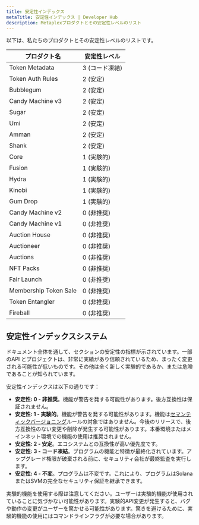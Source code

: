 ```yaml
---
title: 安定性インデックス
metaTitle: 安定性インデックス | Developer Hub
description: Metaplexプロダクトとその安定性レベルのリスト
---
```


以下は、私たちのプロダクトとその安定性レベルのリストです。

| プロダクト名          | 安定性レベル  |
| --------------------- | ---------------- |
| Token Metadata        | 3 (コード凍結)  |
| Token Auth Rules      | 2 (安定)       |
| Bubblegum             | 2 (安定)       |
| Candy Machine v3      | 2 (安定)       |
| Sugar                 | 2 (安定)       |
| Umi                   | 2 (安定)       |
| Amman                 | 2 (安定)       |
| Shank                 | 2 (安定)       |
| Core                  | 1 (実験的) |
| Fusion                | 1 (実験的) |
| Hydra                 | 1 (実験的) |
| Kinobi                | 1 (実験的) |
| Gum Drop              | 1 (実験的) |
| Candy Machine v2      | 0 (非推奨)   |
| Candy Machine v1      | 0 (非推奨)   |
| Auction House         | 0 (非推奨)   |
| Auctioneer            | 0 (非推奨)   |
| Auctions              | 0 (非推奨)   |
| NFT Packs             | 0 (非推奨)   |
| Fair Launch           | 0 (非推奨)   |
| Membership Token Sale | 0 (非推奨)   |
| Token Entangler       | 0 (非推奨)   |
| Fireball              | 0 (非推奨)   |

## 安定性インデックスシステム

ドキュメント全体を通して、セクションの安定性の指標が示されています。一部のAPI
とプロジェクトは、非常に実績があり信頼されているため、まったく変更される可能性が低いものです。その他は全く新しく実験的であるか、または危険であることが知られています。

安定性インデックスは以下の通りです：

- **安定性: 0 - 非推奨**。機能が警告を発する可能性があります。後方互換性は保証されません。
- **安定性: 1 - 実験的**。機能が警告を発する可能性があります。機能は[セマンティックバージョニング](https://semver.org)ルールの対象ではありません。今後のリリースで、後方互換性のない変更や削除が発生する可能性があります。本番環境またはメインネット環境での機能の使用は推奨されません。
- **安定性: 2 - 安定**。エコシステムとの互換性が高い優先度です。
- **安定性: 3 - コード凍結**。プログラムの機能と特徴が最終化されています。アップグレード権限が破棄される前に、セキュリティ会社が最終監査を実行します。
- **安定性: 4 - 不変**。プログラムは不変です。これにより、プログラムはSolanaまたはSVMの完全なセキュリティ保証を継承できます。

実験的機能を使用する際は注意してください。ユーザーは実験的機能が使用されていることに気づかない可能性があります。実験的API変更が発生すると、バグや動作の変更がユーザーを驚かせる可能性があります。驚きを避けるために、実験的機能の使用にはコマンドラインフラグが必要な場合があります。